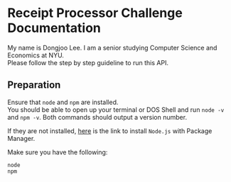 # Receipt Processor Challenge Documentation

My name is Dongjoo Lee. I am a senior studying Computer Science and Economics at NYU. <br>
Please follow the step by step guideline to run this API.

## Preparation
Ensure that `node` and `npm` are installed. <br>
You should be able to open up your terminal or DOS Shell and run `node -v` and `npm -v`. Both commands should output a version number. <br>

If they are not installed, <a href="https://nodejs.org/en/download/package-manager" target="">here</a> is the link to install `Node.js` with Package Manager.

Make sure you have the following:<br>
```
node
npm
```
